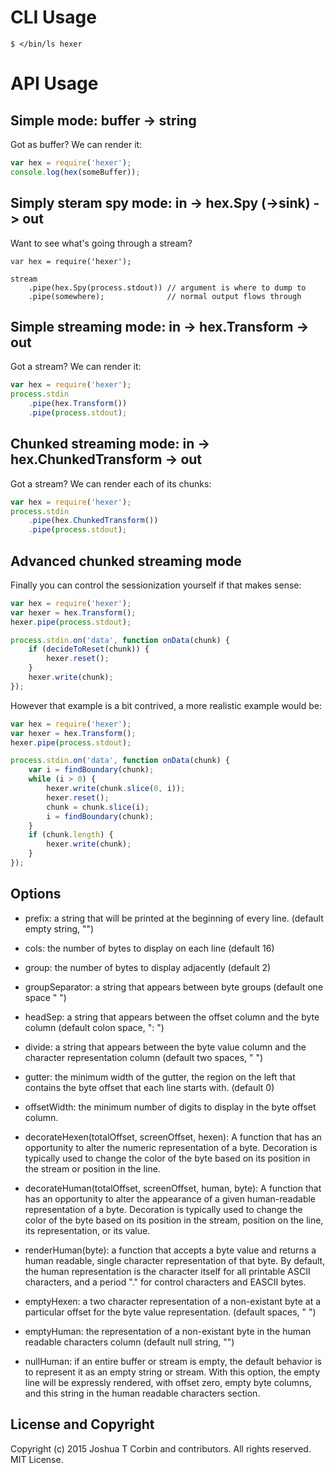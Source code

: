 # CLI Usage

```shell
$ </bin/ls hexer
```

# API Usage

## Simple mode: buffer -> string

Got as buffer? We can render it:

```javascript
var hex = require('hexer');
console.log(hex(someBuffer));
```

## Simply steram spy mode: in -> hex.Spy (->sink) -> out

Want to see what's going through a stream?

```
var hex = require('hexer');

stream
    .pipe(hex.Spy(process.stdout)) // argument is where to dump to
    .pipe(somewhere);              // normal output flows through
```


## Simple streaming mode: in -> hex.Transform -> out

Got a stream? We can render it:

```javascript
var hex = require('hexer');
process.stdin
    .pipe(hex.Transform())
    .pipe(process.stdout);
```

## Chunked streaming mode: in -> hex.ChunkedTransform -> out

Got a stream? We can render each of its chunks:

```javascript
var hex = require('hexer');
process.stdin
    .pipe(hex.ChunkedTransform())
    .pipe(process.stdout);
```

## Advanced chunked streaming mode

Finally you can control the sessionization yourself if that makes sense:

```javascript
var hex = require('hexer');
var hexer = hex.Transform();
hexer.pipe(process.stdout);

process.stdin.on('data', function onData(chunk) {
    if (decideToReset(chunk)) {
        hexer.reset();
    }
    hexer.write(chunk);
});
```

However that example is a bit contrived, a more realistic example would be:

```javascript
var hex = require('hexer');
var hexer = hex.Transform();
hexer.pipe(process.stdout);

process.stdin.on('data', function onData(chunk) {
    var i = findBoundary(chunk);
    while (i > 0) {
        hexer.write(chunk.slice(0, i));
        hexer.reset();
        chunk = chunk.slice(i);
        i = findBoundary(chunk);
    }
    if (chunk.length) {
        hexer.write(chunk);
    }
});
```

## Options

- prefix: a string that will be printed at the beginning of every line.
  (default empty string, "")

- cols: the number of bytes to display on each line (default 16)

- group: the number of bytes to display adjacently (default 2)

- groupSeparator: a string that appears between byte groups (default one
  space " ")

- headSep: a string that appears between the offset column and the byte
  column (default colon space, ": ")

- divide: a string that appears between the byte value column and the
  character representation column (default two spaces, "  ")

- gutter: the minimum width of the gutter, the region on the left that
  contains the byte offset that each line starts with. (default 0)

- offsetWidth: the minimum number of digits to display in the byte offset
  column.

- decorateHexen(totalOffset, screenOffset, hexen):
  A function that has an opportunity to alter the numeric representation of a
  byte.
  Decoration is typically used to change the color of the byte based on its
  position in the stream or position in the line.

- decorateHuman(totalOffset, screenOffset, human, byte):
  A function that has an opportunity to alter the appearance of a given
  human-readable representation of a byte.
  Decoration is typically used to change the color of the byte based on its
  position in the stream, position on the line, its representation, or its
  value.

- renderHuman(byte):
  a function that accepts a byte value and returns a human readable, single
  character representation of that byte.
  By default, the human representation is the character itself for all
  printable ASCII characters, and a period "." for control characters and
  EASCII bytes.

- emptyHexen: a two character representation of a non-existant byte at a
  particular offset for the byte value representation. (default spaces, "  ")

- emptyHuman: the representation of a non-existant byte in the human readable
  characters column (default null string, "")

- nullHuman: if an entire buffer or stream is empty, the default behavior
  is to represent it as an empty string or stream.
  With this option, the empty line will be expressly rendered, with offset
  zero, empty byte columns, and this string in the human readable characters
  section.

## License and Copyright

Copyright (c) 2015 Joshua T Corbin and contributors.
All rights reserved.
MIT License.

